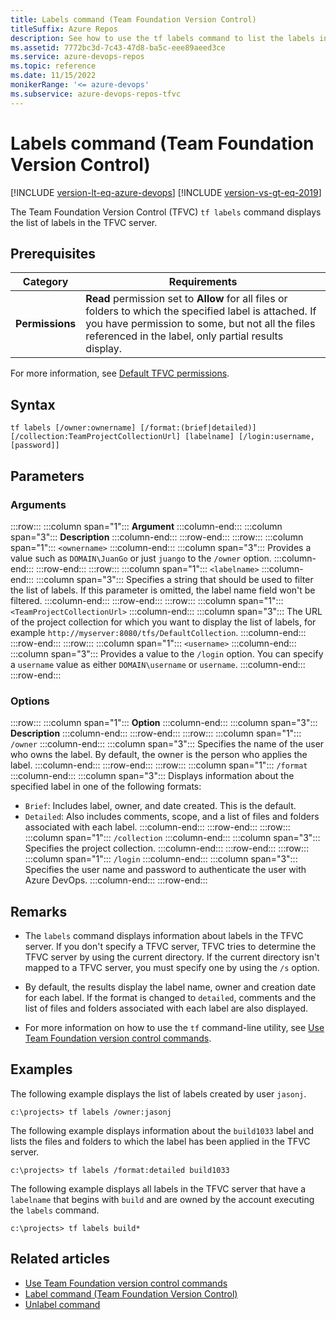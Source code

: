 ```yaml
---
title: Labels command (Team Foundation Version Control)
titleSuffix: Azure Repos
description: See how to use the tf labels command to list the labels in the server for Team Foundation Version Control (TFVC).
ms.assetid: 7772bc3d-7c43-47d8-ba5c-eee89aeed3ce
ms.service: azure-devops-repos
ms.topic: reference
ms.date: 11/15/2022
monikerRange: '<= azure-devops'
ms.subservice: azure-devops-repos-tfvc
---
```



# Labels command (Team Foundation Version Control)

[!INCLUDE [version-lt-eq-azure-devops](../../includes/version-lt-eq-azure-devops.md)]
[!INCLUDE [version-vs-gt-eq-2019](../../includes/version-vs-gt-eq-2019.md)]

The Team Foundation Version Control (TFVC) `tf labels` command displays the list of labels in the TFVC server.

## Prerequisites

| Category | Requirements |
|--------------|-------------|
|**Permissions**| **Read** permission set to **Allow** for all files or folders to which the specified label is attached. If you have permission to some, but not all the files referenced in the label, only partial results display.|

For more information, see  [Default TFVC permissions](../../organizations/security/default-tfvc-permissions.md).

## Syntax

```
tf labels [/owner:ownername] [/format:(brief|detailed)] 
[/collection:TeamProjectCollectionUrl] [labelname] [/login:username,[password]]
```

## Parameters

### Arguments

:::row:::
   :::column span="1":::
   **Argument**
   :::column-end:::
   :::column span="3":::
   **Description**
   :::column-end:::
:::row-end:::
:::row:::
   :::column span="1":::
   `<ownername>`
   :::column-end:::
   :::column span="3":::
   Provides a value such as `DOMAIN\JuanGo` or just `juango` to the `/owner` option.
   :::column-end:::
:::row-end:::
:::row:::
   :::column span="1":::
   `<labelname>`
   :::column-end:::
   :::column span="3":::
   Specifies a string that should be used to filter the list of labels. If this parameter is omitted, the label name field won't be filtered.
   :::column-end:::
:::row-end:::
:::row:::
   :::column span="1":::
   `<TeamProjectCollectionUrl>`
   :::column-end:::
   :::column span="3":::
   The URL of the project collection for which you want to display the list of labels, for example `http://myserver:8080/tfs/DefaultCollection`.
   :::column-end:::
:::row-end:::
:::row:::
   :::column span="1":::
   `<username>`
   :::column-end:::
   :::column span="3":::
   Provides a value to the `/login` option. You can specify a `username` value as either `DOMAIN\username` or `username`.
   :::column-end:::
:::row-end:::

### Options

:::row:::
   :::column span="1":::
   **Option**
   :::column-end:::
   :::column span="3":::
   **Description**
   :::column-end:::
:::row-end:::
:::row:::
   :::column span="1":::
   `/owner`
   :::column-end:::
   :::column span="3":::
   Specifies the name of the user who owns the label. By default, the owner is the person who applies the label.
   :::column-end:::
:::row-end:::
:::row:::
   :::column span="1":::
   `/format`
   :::column-end:::
   :::column span="3":::
   Displays information about the specified label in one of the following formats:
   
   - `Brief`: Includes label, owner, and date created. This is the default.
   - `Detailed`: Also includes comments, scope, and a list of files and folders associated with each label.
   :::column-end:::
:::row-end:::
:::row:::
   :::column span="1":::
   `/collection`
   :::column-end:::
   :::column span="3":::
   Specifies the project collection.
   :::column-end:::
:::row-end:::
:::row:::
   :::column span="1":::
   `/login`
   :::column-end:::
   :::column span="3":::
   Specifies the user name and password to authenticate the user with Azure DevOps.
   :::column-end:::
:::row-end:::

## Remarks

- The `labels` command displays information about labels in the TFVC server. If you don't specify a TFVC server, TFVC tries to determine the TFVC server by using the current directory. If the current directory isn't mapped to a TFVC server, you must specify one by using the `/s` option.

- By default, the results display the label name, owner and creation date for each label. If the format is changed to `detailed`, comments and the list of files and folders associated with each label are also displayed.

- For more information on how to use the `tf` command-line utility, see [Use Team Foundation version control commands](use-team-foundation-version-control-commands.md).

## Examples

The following example displays the list of labels created by user `jasonj`.

```
c:\projects> tf labels /owner:jasonj
```

The following example displays information about the `build1033` label and lists the files and folders to which the label has been applied in the TFVC server.

```
c:\projects> tf labels /format:detailed build1033
```

The following example displays all labels in the TFVC server that have a `labelname` that begins with `build` and are owned by the account executing the `labels` command.

```
c:\projects> tf labels build*
```

## Related articles

- [Use Team Foundation version control commands](use-team-foundation-version-control-commands.md)
- [Label command (Team Foundation Version Control)](label-command-team-foundation-version-control.md)
- [Unlabel command](unlabel-command.md)

